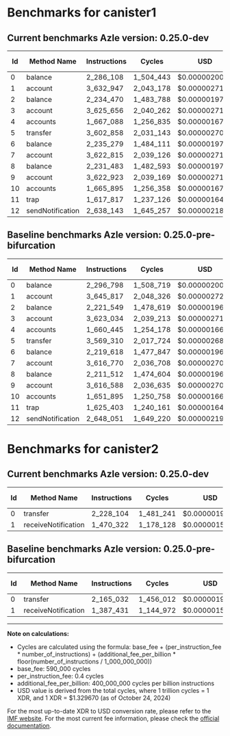 # Benchmarks for canister1

## Current benchmarks Azle version: 0.25.0-dev

| Id  | Method Name      | Instructions | Cycles    | USD           | USD/Million Calls | Change                             |
| --- | ---------------- | ------------ | --------- | ------------- | ----------------- | ---------------------------------- |
| 0   | balance          | 2_286_108    | 1_504_443 | $0.0000020004 | $2.00             | <font color="green">-10_690</font> |
| 1   | account          | 3_632_947    | 2_043_178 | $0.0000027168 | $2.71             | <font color="green">-12_870</font> |
| 2   | balance          | 2_234_470    | 1_483_788 | $0.0000019729 | $1.97             | <font color="red">+12_921</font>   |
| 3   | account          | 3_625_656    | 2_040_262 | $0.0000027129 | $2.71             | <font color="red">+2_622</font>    |
| 4   | accounts         | 1_667_088    | 1_256_835 | $0.0000016712 | $1.67             | <font color="red">+6_643</font>    |
| 5   | transfer         | 3_602_858    | 2_031_143 | $0.0000027007 | $2.70             | <font color="red">+33_548</font>   |
| 6   | balance          | 2_235_279    | 1_484_111 | $0.0000019734 | $1.97             | <font color="red">+15_661</font>   |
| 7   | account          | 3_622_815    | 2_039_126 | $0.0000027114 | $2.71             | <font color="red">+6_045</font>    |
| 8   | balance          | 2_231_483    | 1_482_593 | $0.0000019714 | $1.97             | <font color="red">+19_971</font>   |
| 9   | account          | 3_622_923    | 2_039_169 | $0.0000027114 | $2.71             | <font color="red">+6_335</font>    |
| 10  | accounts         | 1_665_895    | 1_256_358 | $0.0000016705 | $1.67             | <font color="red">+14_000</font>   |
| 11  | trap             | 1_617_817    | 1_237_126 | $0.0000016450 | $1.64             | <font color="green">-7_586</font>  |
| 12  | sendNotification | 2_638_143    | 1_645_257 | $0.0000021876 | $2.18             | <font color="green">-9_908</font>  |

## Baseline benchmarks Azle version: 0.25.0-pre-bifurcation

| Id  | Method Name      | Instructions | Cycles    | USD           | USD/Million Calls |
| --- | ---------------- | ------------ | --------- | ------------- | ----------------- |
| 0   | balance          | 2_296_798    | 1_508_719 | $0.0000020061 | $2.00             |
| 1   | account          | 3_645_817    | 2_048_326 | $0.0000027236 | $2.72             |
| 2   | balance          | 2_221_549    | 1_478_619 | $0.0000019661 | $1.96             |
| 3   | account          | 3_623_034    | 2_039_213 | $0.0000027115 | $2.71             |
| 4   | accounts         | 1_660_445    | 1_254_178 | $0.0000016676 | $1.66             |
| 5   | transfer         | 3_569_310    | 2_017_724 | $0.0000026829 | $2.68             |
| 6   | balance          | 2_219_618    | 1_477_847 | $0.0000019650 | $1.96             |
| 7   | account          | 3_616_770    | 2_036_708 | $0.0000027081 | $2.70             |
| 8   | balance          | 2_211_512    | 1_474_604 | $0.0000019607 | $1.96             |
| 9   | account          | 3_616_588    | 2_036_635 | $0.0000027081 | $2.70             |
| 10  | accounts         | 1_651_895    | 1_250_758 | $0.0000016631 | $1.66             |
| 11  | trap             | 1_625_403    | 1_240_161 | $0.0000016490 | $1.64             |
| 12  | sendNotification | 2_648_051    | 1_649_220 | $0.0000021929 | $2.19             |

# Benchmarks for canister2

## Current benchmarks Azle version: 0.25.0-dev

| Id  | Method Name         | Instructions | Cycles    | USD           | USD/Million Calls | Change                           |
| --- | ------------------- | ------------ | --------- | ------------- | ----------------- | -------------------------------- |
| 0   | transfer            | 2_228_104    | 1_481_241 | $0.0000019696 | $1.96             | <font color="red">+63_072</font> |
| 1   | receiveNotification | 1_470_322    | 1_178_128 | $0.0000015665 | $1.56             | <font color="red">+82_891</font> |

## Baseline benchmarks Azle version: 0.25.0-pre-bifurcation

| Id  | Method Name         | Instructions | Cycles    | USD           | USD/Million Calls |
| --- | ------------------- | ------------ | --------- | ------------- | ----------------- |
| 0   | transfer            | 2_165_032    | 1_456_012 | $0.0000019360 | $1.93             |
| 1   | receiveNotification | 1_387_431    | 1_144_972 | $0.0000015224 | $1.52             |

---

**Note on calculations:**

-   Cycles are calculated using the formula: base_fee + (per_instruction_fee \* number_of_instructions) + (additional_fee_per_billion \* floor(number_of_instructions / 1_000_000_000))
-   base_fee: 590_000 cycles
-   per_instruction_fee: 0.4 cycles
-   additional_fee_per_billion: 400_000_000 cycles per billion instructions
-   USD value is derived from the total cycles, where 1 trillion cycles = 1 XDR, and 1 XDR = $1.329670 (as of October 24, 2024)

For the most up-to-date XDR to USD conversion rate, please refer to the [IMF website](https://www.imf.org/external/np/fin/data/rms_sdrv.aspx).
For the most current fee information, please check the [official documentation](https://internetcomputer.org/docs/current/developer-docs/gas-cost#execution).
